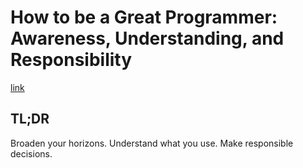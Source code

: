 # How to be a Great Programmer: Awareness, Understanding, and Responsibility

[link](https://www.codesimplicity.com/post/how-to-be-a-great-programmer-awareness-understanding-and-responsibility/)

## TL;DR

Broaden your horizons. Understand what you use. Make responsible decisions.


